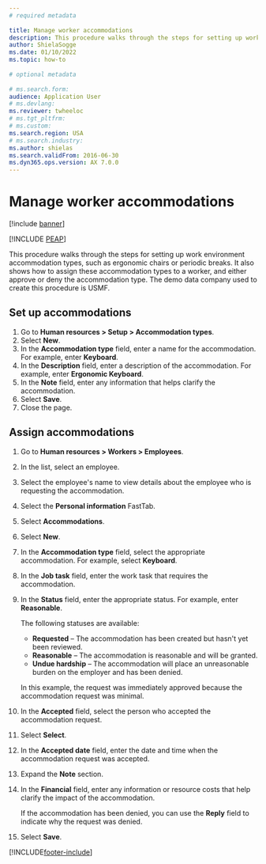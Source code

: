 ```yaml
--- 
# required metadata 
 
title: Manage worker accommodations
description: This procedure walks through the steps for setting up work environment accommodation types, such as ergonomic chairs or periodic breaks. 
author: ShielaSogge
ms.date: 01/10/2022
ms.topic: how-to 
 
# optional metadata 
 
# ms.search.form:   
audience: Application User 
# ms.devlang:  
ms.reviewer: twheeloc
# ms.tgt_pltfrm:  
# ms.custom:  
ms.search.region: USA
# ms.search.industry: 
ms.author: shielas
ms.search.validFrom: 2016-06-30 
ms.dyn365.ops.version: AX 7.0.0 
---
```

# Manage worker accommodations

[!include [banner](../../../../includes/banner.md)]


[!INCLUDE [PEAP](../../../../../../includes/peap-1.md)]

This procedure walks through the steps for setting up work environment accommodation types, such as ergonomic chairs or periodic breaks. It also shows how to assign these accommodation types to a worker, and either approve or deny the accommodation type. The demo data company used to create this procedure is USMF.

## Set up accommodations

1. Go to **Human resources \> Setup \> Accommodation types**.
2. Select **New**.
3. In the **Accommodation type** field, enter a name for the accommodation. For example, enter **Keyboard**.
4. In the **Description** field, enter a description of the accommodation. For example, enter **Ergonomic Keyboard**.
5. In the **Note** field, enter any information that helps clarify the accommodation.
6. Select **Save**.
7. Close the page.

## Assign accommodations

1. Go to **Human resources \> Workers \> Employees**.
2. In the list, select an employee.
3. Select the employee's name to view details about the employee who is requesting the accommodation.
4. Select the **Personal information** FastTab.
5. Select **Accommodations**.
6. Select **New**.
7. In the **Accommodation type** field, select the appropriate accommodation. For example, select **Keyboard**.
8. In the **Job task** field, enter the work task that requires the accommodation.
9. In the **Status** field, enter the appropriate status. For example, enter **Reasonable**.

    The following statuses are available:

    - **Requested** – The accommodation has been created but hasn't yet been reviewed.
    - **Reasonable** – The accommodation is reasonable and will be granted.
    - **Undue hardship** – The accommodation will place an unreasonable burden on the employer and has been denied.

    In this example, the request was immediately approved because the accommodation request was minimal.

10. In the **Accepted** field, select the person who accepted the accommodation request.
11. Select **Select**.
12. In the **Accepted date** field, enter the date and time when the accommodation request was accepted.
13. Expand the **Note** section.
14. In the **Financial** field, enter any information or resource costs that help clarify the impact of the accommodation.

    If the accommodation has been denied, you can use the **Reply** field to indicate why the request was denied.

15. Select **Save**.

[!INCLUDE[footer-include](../../../../../../includes/footer-banner.md)]
